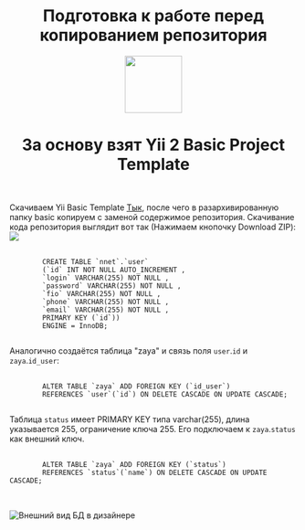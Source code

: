 <h1 align="center">Подготовка к работе перед копированием репозитория</h1>



<p align="center">
    <a href="https://github.com/yiisoft" target="_blank">
        <img src="https://avatars0.githubusercontent.com/u/993323" height="100px">
    </a>
    <h1 align="center">За основу взят Yii 2 Basic Project Template</h1>
    <br>
</p>
Скачиваем Yii Basic Template <a href="https://github.com/yiisoft/yii2/releases/download/2.0.49/yii-basic-app-2.0.49.tgz"><span>Тык</span></a>, после чего в разархивированную папку basic копируем с заменой содержимое репозитория.
Скачивание кода репозитория выглядит вот так (Нажимаем кнопочку Download ZIP):
<img src="https://github.com/GOLEMWORKS/PHP-YII2-DEMO-METOD/assets/97763002/5838fbca-bc5e-4a96-81e5-80e0e66efe78"></img>
<pre>
    <code>
        CREATE TABLE `nnet`.`user` 
        (`id` INT NOT NULL AUTO_INCREMENT , 
        `login` VARCHAR(255) NOT NULL , 
        `password` VARCHAR(255) NOT NULL , 
        `fio` VARCHAR(255) NOT NULL , 
        `phone` VARCHAR(255) NOT NULL , 
        `email` VARCHAR(255) NOT NULL , 
        PRIMARY KEY (`id`))
        ENGINE = InnoDB; 
    </code>
</pre>

Аналогично создаётся таблица "zaya" и связь поля `user`.`id` и `zaya`.`id_user`:
<pre>
    <code>
        ALTER TABLE `zaya` ADD FOREIGN KEY (`id_user`) 
        REFERENCES `user`(`id`) ON DELETE CASCADE ON UPDATE CASCADE;   
    </code>
</pre>
Таблица `status` имеет PRIMARY KEY типа varchar(255), длина указывается 255, ограничение ключа 255.
Его подключаем к `zaya`.`status` как внешний ключ.
<pre>
    <code>
        ALTER TABLE `zaya` ADD FOREIGN KEY (`status`) 
        REFERENCES `status`(`name`) ON DELETE CASCADE ON UPDATE CASCADE; 
    </code>
</pre>
<br>
<img src="https://github.com/GOLEMWORKS/PHP-YII2-DEMO-METOD/assets/97763002/34005096-9347-4d96-85ac-516935641a98" alt="Внешний вид БД в дизайнере">

